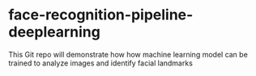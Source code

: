 # face-recognition-pipeline-deeplearning
This Git repo will demonstrate how how machine learning model can be trained to analyze images and identify facial landmarks
